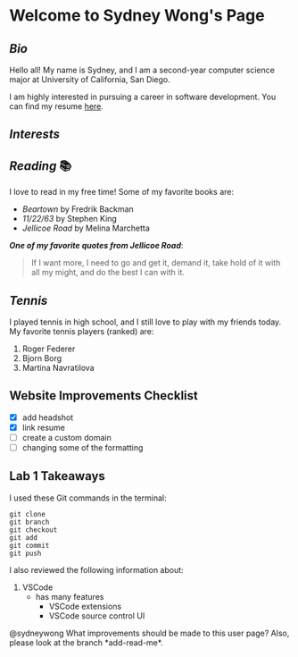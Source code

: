 # **Welcome to Sydney Wong's Page**

## ***Bio***

Hello all! My name is Sydney, and I am a second-year computer science major at University of California, San Diego.

I am highly interested in pursuing a career in software development. You can find my resume [here](https://drive.google.com/file/d/1BpnG5C7_7QAoL8954PnyX6tcK1RgSCBy/view?usp=sharing).

## ***Interests***

## ***Reading*** :books:

I love to read in my free time! Some of my favorite books are:
- *Beartown* by Fredrik Backman
- *11/22/63* by Stephen King
- *Jellicoe Road* by Melina Marchetta

***One of my favorite quotes from _Jellicoe Road_***:
> If I want more, I need to go and get it, demand it, take hold of it with all my might, and do the best I can with it.

## ***Tennis***

I played tennis in high school, and I still love to play with my friends today. My favorite tennis players (ranked) are:

1. Roger Federer
2. Bjorn Borg
3. Martina Navratilova

## Website Improvements Checklist
- [x] add headshot
- [x] link resume
- [ ] create a custom domain
- [ ] changing some of the formatting

## Lab 1 Takeaways

I used these Git commands in the terminal:
```
git clone
git branch
git checkout
git add
git commit
git push
```

I also reviewed the following information about:
1. VSCode
   - has many features
     - VSCode extensions
     - VSCode source control UI

@sydneywong What improvements should be made to this user page? Also, please look at the branch \*add-read-me\*.

